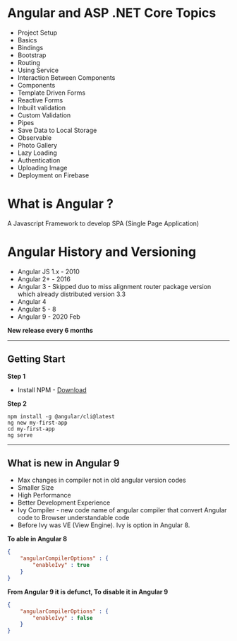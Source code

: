 # Angular and ASP .NET Core Topics
* Project Setup
* Basics
* Bindings
* Bootstrap
* Routing
* Using Service
* Interaction Between Components
* Components
* Template Driven Forms
* Reactive Forms
* Inbuilt validation
* Custom Validation
* Pipes
* Save Data to Local Storage
* Observable
* Photo Gallery
* Lazy Loading
* Authentication
* Uploading Image
* Deployment on Firebase


# What is Angular ?
A Javascript Framework to develop SPA (Single Page Application)

# Angular History and Versioning
- Angular JS 1.x - 2010
- Angular 2+ - 2016
- Angular 3 - Skipped duo to miss alignment router package version which already distributed version 3.3
- Angular 4 
- Angular 5 - 8
- Angular 9 - 2020 Feb

**New release every 6 months**

* * *

## Getting Start
**Step 1**
- Install NPM - [Download](https://nodejs.org/en/)

**Step 2**
```command
npm install -g @angular/cli@latest
ng new my-first-app
cd my-first-app
ng serve
```

* * *
## What is new in Angular 9
- Max changes in compiler not in old angular version codes
- Smaller Size
- High Performance
- Better Development Experience
- Ivy Compiler - new code name of angular compiler that convert Angular code to Browser understandable code
- Before Ivy was VE (View Engine). Ivy is option in Angular 8. 

**To able in Angular 8**
```json
{
    "angularCompilerOptions" : {
        "enableIvy" : true
    }
}
```

**From Angular 9 it is defunct, To disable it in Angular 9**
```json
{
    "angularCompilerOptions" : {
        "enableIvy" : false
    }
}
```

